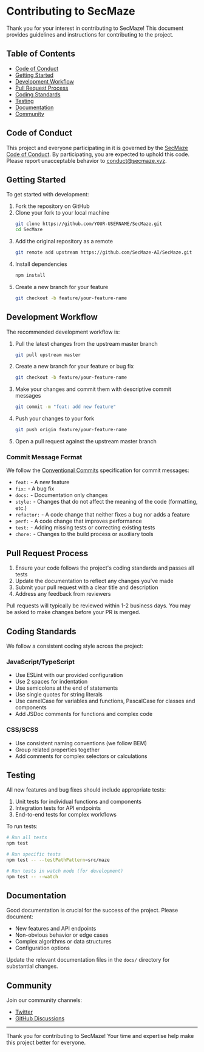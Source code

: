 # Contributing to SecMaze

Thank you for your interest in contributing to SecMaze! This document provides guidelines and instructions for contributing to the project.

## Table of Contents

- [Code of Conduct](#code-of-conduct)
- [Getting Started](#getting-started)
- [Development Workflow](#development-workflow)
- [Pull Request Process](#pull-request-process)
- [Coding Standards](#coding-standards)
- [Testing](#testing)
- [Documentation](#documentation)
- [Community](#community)

## Code of Conduct

This project and everyone participating in it is governed by the [SecMaze Code of Conduct](CODE_OF_CONDUCT.md). By participating, you are expected to uphold this code. Please report unacceptable behavior to [conduct@secmaze.xyz](mailto:conduct@secmaze.xyz).

## Getting Started

To get started with development:

1. Fork the repository on GitHub
2. Clone your fork to your local machine
   ```bash
   git clone https://github.com/YOUR-USERNAME/SecMaze.git
   cd SecMaze
   ```
3. Add the original repository as a remote
   ```bash
   git remote add upstream https://github.com/SecMaze-AI/SecMaze.git
   ```
4. Install dependencies
   ```bash
   npm install
   ```
5. Create a new branch for your feature
   ```bash
   git checkout -b feature/your-feature-name
   ```

## Development Workflow

The recommended development workflow is:

1. Pull the latest changes from the upstream master branch
   ```bash
   git pull upstream master
   ```
2. Create a new branch for your feature or bug fix
   ```bash
   git checkout -b feature/your-feature-name
   ```
3. Make your changes and commit them with descriptive commit messages
   ```bash
   git commit -m "feat: add new feature"
   ```
4. Push your changes to your fork
   ```bash
   git push origin feature/your-feature-name
   ```
5. Open a pull request against the upstream master branch

### Commit Message Format

We follow the [Conventional Commits](https://www.conventionalcommits.org/) specification for commit messages:

- `feat:` - A new feature
- `fix:` - A bug fix
- `docs:` - Documentation only changes
- `style:` - Changes that do not affect the meaning of the code (formatting, etc.)
- `refactor:` - A code change that neither fixes a bug nor adds a feature
- `perf:` - A code change that improves performance
- `test:` - Adding missing tests or correcting existing tests
- `chore:` - Changes to the build process or auxiliary tools

## Pull Request Process

1. Ensure your code follows the project's coding standards and passes all tests
2. Update the documentation to reflect any changes you've made
3. Submit your pull request with a clear title and description
4. Address any feedback from reviewers

Pull requests will typically be reviewed within 1-2 business days. You may be asked to make changes before your PR is merged.

## Coding Standards

We follow a consistent coding style across the project:

### JavaScript/TypeScript

- Use ESLint with our provided configuration
- Use 2 spaces for indentation
- Use semicolons at the end of statements
- Use single quotes for string literals
- Use camelCase for variables and functions, PascalCase for classes and components
- Add JSDoc comments for functions and complex code

### CSS/SCSS

- Use consistent naming conventions (we follow BEM)
- Group related properties together
- Add comments for complex selectors or calculations

## Testing

All new features and bug fixes should include appropriate tests:

1. Unit tests for individual functions and components
2. Integration tests for API endpoints
3. End-to-end tests for complex workflows

To run tests:

```bash
# Run all tests
npm test

# Run specific tests
npm test -- --testPathPattern=src/maze

# Run tests in watch mode (for development)
npm test -- --watch
```

## Documentation

Good documentation is crucial for the success of the project. Please document:

- New features and API endpoints
- Non-obvious behavior or edge cases
- Complex algorithms or data structures
- Configuration options

Update the relevant documentation files in the `docs/` directory for substantial changes.

## Community

Join our community channels:

- [Twitter](https://x.com/secmaze_)
- [GitHub Discussions](https://github.com/SecMaze-AI/SecMaze/discussions)

---

Thank you for contributing to SecMaze! Your time and expertise help make this project better for everyone. 